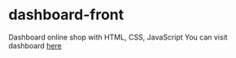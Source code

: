 # dashboard-front
Dashboard online shop with HTML, CSS, JavaScript
You can visit dashboard [here](https://kypocha.github.io/dashboard/)
